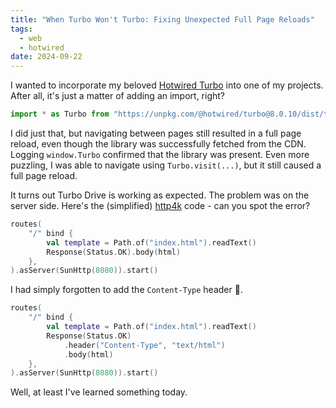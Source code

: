 ```yaml
---
title: "When Turbo Won't Turbo: Fixing Unexpected Full Page Reloads"
tags:
  - web
  - hotwired
date: 2024-09-22
---
```


I wanted to incorporate my beloved [Hotwired Turbo](https://turbo.hotwired.dev/) into one of my projects. After all, it's just a matter of adding an import, right?

```javascript
import * as Turbo from "https://unpkg.com/@hotwired/turbo@8.0.10/dist/turbo.es2017-esm.js";
```

I did just that, but navigating between pages still resulted in a full page reload, even though the library was successfully fetched from the CDN. Logging `window.Turbo` confirmed that the library was present. Even more puzzling, I was able to navigate using `Turbo.visit(...)`, but it still caused a full page reload.

It turns out Turbo Drive is working as expected. The problem was on the server side. Here's the (simplified) [http4k](https://www.http4k.org/) code - can you spot the error?

```kotlin
routes(
    "/" bind {
        val template = Path.of("index.html").readText()
        Response(Status.OK).body(html)
    },
).asServer(SunHttp(8080)).start()
```

I had simply forgotten to add the `Content-Type` header 🤦.

```kotlin
routes(
    "/" bind {
        val template = Path.of("index.html").readText()
        Response(Status.OK)
            .header("Content-Type", "text/html")
            .body(html)
    },
).asServer(SunHttp(8080)).start()
```

Well, at least I've learned something today.
